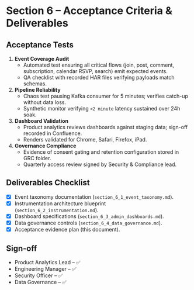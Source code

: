 # Section 6 – Acceptance Criteria & Deliverables

## Acceptance Tests
1. **Event Coverage Audit**
   - Automated test ensuring all critical flows (join, post, comment, subscription, calendar RSVP, search) emit expected events.
   - QA checklist with recorded HAR files verifying payloads match schemas.
2. **Pipeline Reliability**
   - Chaos test pausing Kafka consumer for 5 minutes; verifies catch-up without data loss.
   - Synthetic monitor verifying `<2 minute` latency sustained over 24h soak.
3. **Dashboard Validation**
   - Product analytics reviews dashboards against staging data; sign-off recorded in Confluence.
   - Renders validated for Chrome, Safari, Firefox, iPad.
4. **Governance Compliance**
   - Evidence of consent gating and retention configuration stored in GRC folder.
   - Quarterly access review signed by Security & Compliance lead.

## Deliverables Checklist
- [x] Event taxonomy documentation (`section_6_1_event_taxonomy.md`).
- [x] Instrumentation architecture blueprint (`section_6_2_instrumentation.md`).
- [x] Dashboard specifications (`section_6_3_admin_dashboards.md`).
- [x] Data governance controls (`section_6_4_data_governance.md`).
- [x] Acceptance evidence plan (this document).

## Sign-off
- Product Analytics Lead – ✅
- Engineering Manager – ✅
- Security Officer – ✅
- Data Governance – ✅
